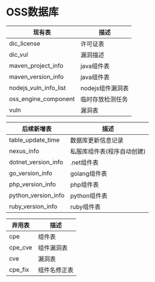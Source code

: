# OSS数据库

|现有表|描述|
|-|-|
|dic_license|许可证表|
|dic_vul|漏洞描述|
|maven_project_info|java组件表|
|maven_version_info|java组件表|
|nodejs_vuln_info_list|nodejs组件漏洞表|
|oss_engine_component|临时存放检测任务|
|vuln|漏洞表|

|后续新增表|描述|
|-|-|
|table_update_time|数据库更新信息记录|
|nexus_info|私服库组件表(程序自动创建)|
|dotnet_version_info|.net组件表|
|go_version_info|golang组件表|
|php_version_info|php组件表|
|python_version_info|python组件表|
|ruby_version_info|ruby组件表|

|弃用表|描述|
|-|-|
|cpe|组件表|
|cpe_cve|组件漏洞表|
|cve|漏洞表|
|cpe_fix|组件名修正表|
